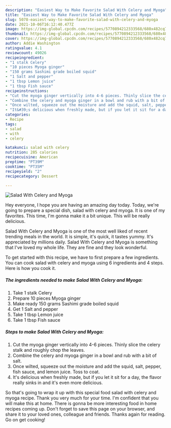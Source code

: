 ```yaml
---
description: "Easiest Way to Make Favorite Salad With Celery and Myoga"
title: "Easiest Way to Make Favorite Salad With Celery and Myoga"
slug: 5078-easiest-way-to-make-favorite-salad-with-celery-and-myoga
date: 2021-10-06T16:12:40.477Z
image: https://img-global.cpcdn.com/recipes/5770894212333568/680x482cq70/salad-with-celery-and-myoga-recipe-main-photo.jpg
thumbnail: https://img-global.cpcdn.com/recipes/5770894212333568/680x482cq70/salad-with-celery-and-myoga-recipe-main-photo.jpg
cover: https://img-global.cpcdn.com/recipes/5770894212333568/680x482cq70/salad-with-celery-and-myoga-recipe-main-photo.jpg
author: Addie Washington
ratingvalue: 4.1
reviewcount: 49026
recipeingredient:
- "1 stalk Celery"
- "10 pieces Myoga ginger"
- "150 grams Sashimi grade boiled squid"
- "1 Salt and pepper"
- "1 tbsp Lemon juice"
- "1 tbsp Fish sauce"
recipeinstructions:
- "Cut the myoga ginger vertically into 4-6 pieces. Thinly slice the celery stalk and roughly chop the leaves."
- "Combine the celery and myoga ginger in a bowl and rub with a bit of salt."
- "Once wilted, squeeze out the moisture and add the squid, salt, pepper, fish sauce, and lemon juice. Toss to coat."
- "It&#39;s delicious when freshly made, but if you let it sit for a day, the flavor really sinks in and it&#39;s even more delicious."
categories:
- Recipe
tags:
- salad
- with
- celery

katakunci: salad with celery 
nutrition: 285 calories
recipecuisine: American
preptime: "PT39M"
cooktime: "PT35M"
recipeyield: "2"
recipecategory: Dessert

---
```



![Salad With Celery and Myoga](https://img-global.cpcdn.com/recipes/5770894212333568/680x482cq70/salad-with-celery-and-myoga-recipe-main-photo.jpg)

Hey everyone, I hope you are having an amazing day today. Today, we're going to prepare a special dish, salad with celery and myoga. It is one of my favorites. This time, I'm gonna make it a bit unique. This will be really delicious.

Salad With Celery and Myoga is one of the most well liked of recent trending meals in the world. It is simple, it's quick, it tastes yummy. It's appreciated by millions daily. Salad With Celery and Myoga is something that I've loved my whole life. They are fine and they look wonderful.




To get started with this recipe, we have to first prepare a few ingredients. You can cook salad with celery and myoga using 6 ingredients and 4 steps. Here is how you cook it.

<!--inarticleads1-->

##### The ingredients needed to make Salad With Celery and Myoga:

1. Take 1 stalk Celery
1. Prepare 10 pieces Myoga ginger
1. Make ready 150 grams Sashimi grade boiled squid
1. Get 1 Salt and pepper
1. Take 1 tbsp Lemon juice
1. Take 1 tbsp Fish sauce




<!--inarticleads2-->

##### Steps to make Salad With Celery and Myoga:

1. Cut the myoga ginger vertically into 4-6 pieces. Thinly slice the celery stalk and roughly chop the leaves.
1. Combine the celery and myoga ginger in a bowl and rub with a bit of salt.
1. Once wilted, squeeze out the moisture and add the squid, salt, pepper, fish sauce, and lemon juice. Toss to coat.
1. It&#39;s delicious when freshly made, but if you let it sit for a day, the flavor really sinks in and it&#39;s even more delicious.




So that's going to wrap it up with this special food salad with celery and myoga recipe. Thank you very much for your time. I'm confident that you will make this at home. There is gonna be more interesting food in home recipes coming up. Don't forget to save this page on your browser, and share it to your loved ones, colleague and friends. Thanks again for reading. Go on get cooking!
